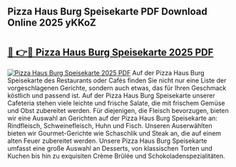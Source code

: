## Pizza Haus Burg Speisekarte PDF Download Online 2025 yKKoZ

# <h2><a href="http://gce3gni.nevu.top/?p=Pizza+Haus+Burg+Speisekarte">🔗 👉🔴 Pizza Haus Burg Speisekarte 2025 PDF</a></h2>

[![Pizza Haus Burg Speisekarte 2025 PDF](https://i.imgur.com/dBaPXMq.png)](http://gce3gni.nevu.top/?p=Pizza+Haus+Burg+Speisekarte)
Auf der Pizza Haus Burg Speisekarte des Restaurants oder Cafés finden Sie nicht nur eine Liste der vorgeschlagenen Gerichte, sondern auch etwas, das für Ihren Geschmack köstlich und passend ist. Auf der Pizza Haus Burg Speisekarte unserer Cafeteria stehen viele leichte und frische Salate, die mit frischem Gemüse und Obst zubereitet werden. Für diejenigen, die Fleisch bevorzugen, bieten wir eine Auswahl an Gerichten auf der Pizza Haus Burg Speisekarte an: Rindfleisch, Schweinefleisch, Huhn und Fisch. Unseren Auserwählten bieten wir Gourmet-Gerichte wie Schaschlik und Steak an, die auf einem alten Feuer zubereitet werden. Unsere Pizza Haus Burg Speisekarte umfasst eine große Auswahl an Desserts, von klassischen Torten und Kuchen bis hin zu exquisiten Crème Brûlée und Schokoladenspezialitäten.
